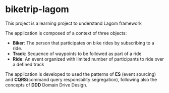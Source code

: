 # biketrip-lagom

This project is a learning project to understand Lagom framework

The application is composed of a context of three objects:

- **Biker**: The person that participates on bike rides by subscribing to a ride.
- **Track**: Sequence of waypoints to be followed as part of a ride
- **Ride**: An event organized with limited number of participants to ride over a defined track

The application is developed to used the patterns of **ES** (event sourcing) and **CQRS**(command query responsbility segregation), following also the concepts of **DDD** Domain Drive Design.

 